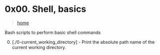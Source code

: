 # 0x00. Shell, basics

> [home](../README.md)

Bash scripts to perform basic shell commands

0. [./0-current_working_directory] - Print the absolute path name of the current
working directory.
